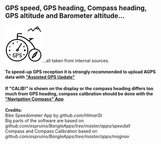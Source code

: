 ## GPS speed, GPS heading, Compass heading, GPS altitude and Barometer altitude...

![](Hochrad120px.png)...all taken from internal sources.

#### To speed-up GPS reception it is strongly recommended to upload AGPS data with ["Assisted GPS Update"](https://banglejs.com/apps/?id=assistedgps)

#### If "CALIB!" is shown on the display or the compass heading differs too much from GPS heading, compass calibration should be done with the ["Navigation Compass" App](https://banglejs.com/apps/?id=magnav) 

**Credits:**<br>
Bike Speedometer App by <i>github.com/HilmarSt</i><br>
Big parts of the software are based on <i>github.com/espruino/BangleApps/tree/master/apps/speedalt</i><br>
Compass and Compass Calibration based on <i>github.com/espruino/BangleApps/tree/master/apps/magnav</i>
